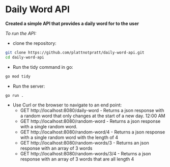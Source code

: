 # Daily Word API

**Created a simple API that provides a daily word for to the user**

*To run the API:*
- clone the repository:
```bash
git clone https://github.com/plattnotpratt/daily-word-api.git
cd daily-word-api
```
-  Run the tidy command in go:
```bash
go mod tidy
```
- Run the server:
```bash
go run .
```
- Use Curl or the browser to navigate to an end point:
    - GET http://localhost:8080/daily-word - Returns a json response with a random word that only changes at the start of a new day. 12:00 AM
    - GET http://localhost:8080/random-word - Returns a json response with a single random word.
    - GET http://localhost:8080/random-word/4 - Returns a json response with a single random word with the length of 4
    - GET http://localhost:8080/random-words/3 - Returns an json response with an array of 3 words
    - GET http://localhost:8080/random-words/3/4 - Returns a json response with an array of 3 words that are all length 4
